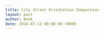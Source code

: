 ```yaml
---
title: City Street Orientation Comparison
layout: post
author: Wook
date: 2018-07-12 00:00:00 +0000
---
```


